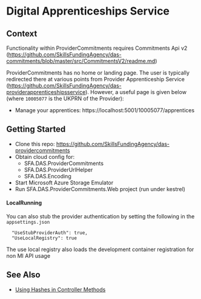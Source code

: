 # Digital Apprenticeships Service

## Context

Functionality within ProviderCommitments requires Commitments Api v2 (https://github.com/SkillsFundingAgency/das-commitments/blob/master/src/CommitmentsV2/readme.md)

ProviderCommitments has no home or landing page. The user is typically redirected there at various points from Provider Apprenticeship Service (https://github.com/SkillsFundingAgency/das-providerapprenticeshipsservice). However, a useful page is given below (where `10005077` is the UKPRN of the Provider):
* Manage your apprentices: https://localhost:5001/10005077/apprentices


## Getting Started

* Clone this repo: https://github.com/SkillsFundingAgency/das-providercommitments
* Obtain cloud config for:
  * SFA.DAS.ProviderCommitments
  * SFA.DAS.ProviderUrlHelper
  * SFA.DAS.Encoding
* Start Microsoft Azure Storage Emulator
* Run SFA.DAS.ProviderCommitments.Web project (run under kestrel)

#### LocalRunning
You can also stub the provider authentication by setting the following in the `appsettings.json`

```
  "UseStubProviderAuth": true,
  "UseLocalRegistry": true
```

The use local registry also loads the development container registration for non MI API usage

## See Also
* [Using Hashes in Controller Methods](docs/UnhashingModelBinding.md "Unhashing Model Binding")
